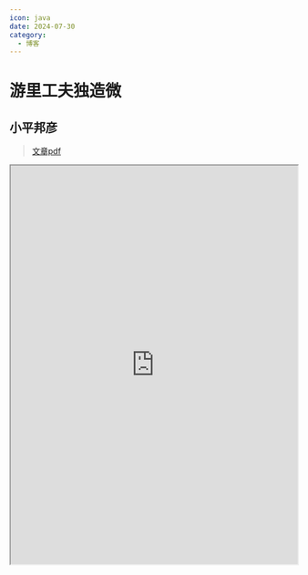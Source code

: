 ```yaml
---
icon: java
date: 2024-07-30
category:
  - 博客
---
```


# 游里工夫独造微

<!-- more -->

## 小平邦彦

> [文章pdf](https://www.math.sinica.edu.tw/media/pdf/d251/25105.pdf)

<iframe width="100%" height="700px" src="https://zslngu.feishu.cn/wiki/Tm5HwORUziuPXWkiYFQc5BIMnah" />